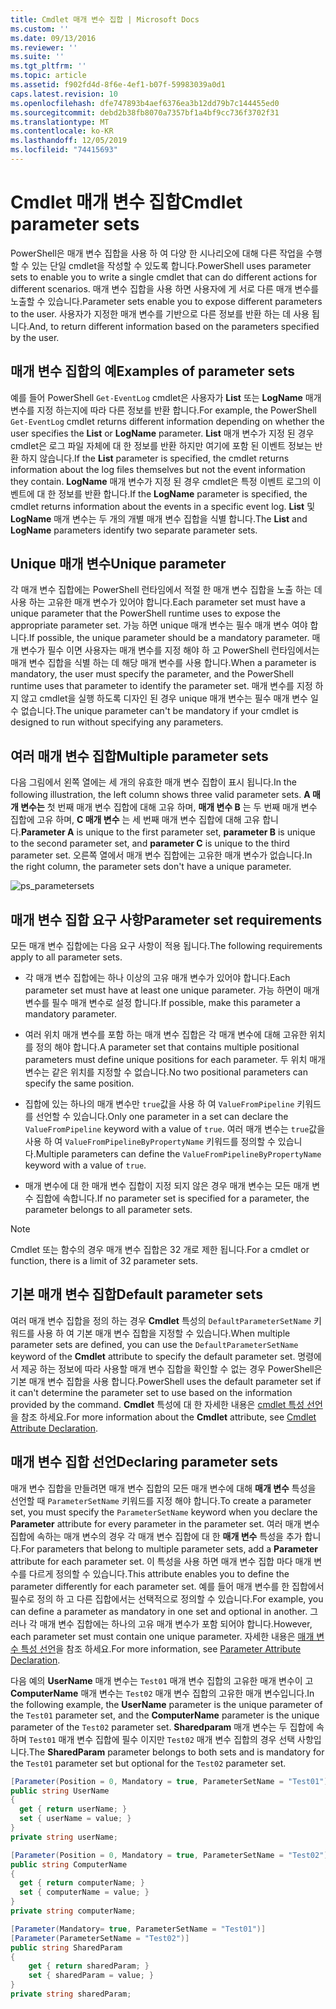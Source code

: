 ```yaml
---
title: Cmdlet 매개 변수 집합 | Microsoft Docs
ms.custom: ''
ms.date: 09/13/2016
ms.reviewer: ''
ms.suite: ''
ms.tgt_pltfrm: ''
ms.topic: article
ms.assetid: f902fd4d-8f6e-4ef1-b07f-59983039a0d1
caps.latest.revision: 10
ms.openlocfilehash: dfe747893b4aef6376ea3b12dd79b7c144455ed0
ms.sourcegitcommit: debd2b38fb8070a7357bf1a4bf9cc736f3702f31
ms.translationtype: MT
ms.contentlocale: ko-KR
ms.lasthandoff: 12/05/2019
ms.locfileid: "74415693"
---
```

# <a name="cmdlet-parameter-sets"></a><span data-ttu-id="defce-102">Cmdlet 매개 변수 집합</span><span class="sxs-lookup"><span data-stu-id="defce-102">Cmdlet parameter sets</span></span>

<span data-ttu-id="defce-103">PowerShell은 매개 변수 집합을 사용 하 여 다양 한 시나리오에 대해 다른 작업을 수행할 수 있는 단일 cmdlet을 작성할 수 있도록 합니다.</span><span class="sxs-lookup"><span data-stu-id="defce-103">PowerShell uses parameter sets to enable you to write a single cmdlet that can do different actions for different scenarios.</span></span> <span data-ttu-id="defce-104">매개 변수 집합을 사용 하면 사용자에 게 서로 다른 매개 변수를 노출할 수 있습니다.</span><span class="sxs-lookup"><span data-stu-id="defce-104">Parameter sets enable you to expose different parameters to the user.</span></span> <span data-ttu-id="defce-105">사용자가 지정한 매개 변수를 기반으로 다른 정보를 반환 하는 데 사용 됩니다.</span><span class="sxs-lookup"><span data-stu-id="defce-105">And, to return different information based on the parameters specified by the user.</span></span>

## <a name="examples-of-parameter-sets"></a><span data-ttu-id="defce-106">매개 변수 집합의 예</span><span class="sxs-lookup"><span data-stu-id="defce-106">Examples of parameter sets</span></span>

<span data-ttu-id="defce-107">예를 들어 PowerShell `Get-EventLog` cmdlet은 사용자가 **List** 또는 **LogName** 매개 변수를 지정 하는지에 따라 다른 정보를 반환 합니다.</span><span class="sxs-lookup"><span data-stu-id="defce-107">For example, the PowerShell `Get-EventLog` cmdlet returns different information depending on whether the user specifies the **List** or **LogName** parameter.</span></span> <span data-ttu-id="defce-108">**List** 매개 변수가 지정 된 경우 cmdlet은 로그 파일 자체에 대 한 정보를 반환 하지만 여기에 포함 된 이벤트 정보는 반환 하지 않습니다.</span><span class="sxs-lookup"><span data-stu-id="defce-108">If the **List** parameter is specified, the cmdlet returns information about the log files themselves but not the event information they contain.</span></span> <span data-ttu-id="defce-109">**LogName** 매개 변수가 지정 된 경우 cmdlet은 특정 이벤트 로그의 이벤트에 대 한 정보를 반환 합니다.</span><span class="sxs-lookup"><span data-stu-id="defce-109">If the **LogName** parameter is specified, the cmdlet returns information about the events in a specific event log.</span></span> <span data-ttu-id="defce-110">**List** 및 **LogName** 매개 변수는 두 개의 개별 매개 변수 집합을 식별 합니다.</span><span class="sxs-lookup"><span data-stu-id="defce-110">The **List** and **LogName** parameters identify two separate parameter sets.</span></span>

## <a name="unique-parameter"></a><span data-ttu-id="defce-111">Unique 매개 변수</span><span class="sxs-lookup"><span data-stu-id="defce-111">Unique parameter</span></span>

<span data-ttu-id="defce-112">각 매개 변수 집합에는 PowerShell 런타임에서 적절 한 매개 변수 집합을 노출 하는 데 사용 하는 고유한 매개 변수가 있어야 합니다.</span><span class="sxs-lookup"><span data-stu-id="defce-112">Each parameter set must have a unique parameter that the PowerShell runtime uses to expose the appropriate parameter set.</span></span> <span data-ttu-id="defce-113">가능 하면 unique 매개 변수는 필수 매개 변수 여야 합니다.</span><span class="sxs-lookup"><span data-stu-id="defce-113">If possible, the unique parameter should be a mandatory parameter.</span></span> <span data-ttu-id="defce-114">매개 변수가 필수 이면 사용자는 매개 변수를 지정 해야 하 고 PowerShell 런타임에서는 매개 변수 집합을 식별 하는 데 해당 매개 변수를 사용 합니다.</span><span class="sxs-lookup"><span data-stu-id="defce-114">When a parameter is mandatory, the user must specify the parameter, and the PowerShell runtime uses that parameter to identify the parameter set.</span></span> <span data-ttu-id="defce-115">매개 변수를 지정 하지 않고 cmdlet을 실행 하도록 디자인 된 경우 unique 매개 변수는 필수 매개 변수 일 수 없습니다.</span><span class="sxs-lookup"><span data-stu-id="defce-115">The unique parameter can't be mandatory if your cmdlet is designed to run without specifying any parameters.</span></span>

## <a name="multiple-parameter-sets"></a><span data-ttu-id="defce-116">여러 매개 변수 집합</span><span class="sxs-lookup"><span data-stu-id="defce-116">Multiple parameter sets</span></span>

<span data-ttu-id="defce-117">다음 그림에서 왼쪽 열에는 세 개의 유효한 매개 변수 집합이 표시 됩니다.</span><span class="sxs-lookup"><span data-stu-id="defce-117">In the following illustration, the left column shows three valid parameter sets.</span></span> <span data-ttu-id="defce-118">**A 매개 변수는** 첫 번째 매개 변수 집합에 대해 고유 하며, **매개 변수 B** 는 두 번째 매개 변수 집합에 고유 하며, **C 매개 변수** 는 세 번째 매개 변수 집합에 대해 고유 합니다.</span><span class="sxs-lookup"><span data-stu-id="defce-118">**Parameter A** is unique to the first parameter set, **parameter B** is unique to the second parameter set, and **parameter C** is unique to the third parameter set.</span></span> <span data-ttu-id="defce-119">오른쪽 열에서 매개 변수 집합에는 고유한 매개 변수가 없습니다.</span><span class="sxs-lookup"><span data-stu-id="defce-119">In the right column, the parameter sets don't have a unique parameter.</span></span>

![ps_parametersets](../media/ps-parametersets.gif)

## <a name="parameter-set-requirements"></a><span data-ttu-id="defce-121">매개 변수 집합 요구 사항</span><span class="sxs-lookup"><span data-stu-id="defce-121">Parameter set requirements</span></span>

<span data-ttu-id="defce-122">모든 매개 변수 집합에는 다음 요구 사항이 적용 됩니다.</span><span class="sxs-lookup"><span data-stu-id="defce-122">The following requirements apply to all parameter sets.</span></span>

- <span data-ttu-id="defce-123">각 매개 변수 집합에는 하나 이상의 고유 매개 변수가 있어야 합니다.</span><span class="sxs-lookup"><span data-stu-id="defce-123">Each parameter set must have at least one unique parameter.</span></span> <span data-ttu-id="defce-124">가능 하면이 매개 변수를 필수 매개 변수로 설정 합니다.</span><span class="sxs-lookup"><span data-stu-id="defce-124">If possible, make this parameter a mandatory parameter.</span></span>

- <span data-ttu-id="defce-125">여러 위치 매개 변수를 포함 하는 매개 변수 집합은 각 매개 변수에 대해 고유한 위치를 정의 해야 합니다.</span><span class="sxs-lookup"><span data-stu-id="defce-125">A parameter set that contains multiple positional parameters must define unique positions for each parameter.</span></span> <span data-ttu-id="defce-126">두 위치 매개 변수는 같은 위치를 지정할 수 없습니다.</span><span class="sxs-lookup"><span data-stu-id="defce-126">No two positional parameters can specify the same position.</span></span>

- <span data-ttu-id="defce-127">집합에 있는 하나의 매개 변수만 `true`값을 사용 하 여 `ValueFromPipeline` 키워드를 선언할 수 있습니다.</span><span class="sxs-lookup"><span data-stu-id="defce-127">Only one parameter in a set can declare the `ValueFromPipeline` keyword with a value of `true`.</span></span>
  <span data-ttu-id="defce-128">여러 매개 변수는 `true`값을 사용 하 여 `ValueFromPipelineByPropertyName` 키워드를 정의할 수 있습니다.</span><span class="sxs-lookup"><span data-stu-id="defce-128">Multiple parameters can define the `ValueFromPipelineByPropertyName` keyword with a value of `true`.</span></span>

- <span data-ttu-id="defce-129">매개 변수에 대 한 매개 변수 집합이 지정 되지 않은 경우 매개 변수는 모든 매개 변수 집합에 속합니다.</span><span class="sxs-lookup"><span data-stu-id="defce-129">If no parameter set is specified for a parameter, the parameter belongs to all parameter sets.</span></span>

> [!NOTE]
> <span data-ttu-id="defce-130">Cmdlet 또는 함수의 경우 매개 변수 집합은 32 개로 제한 됩니다.</span><span class="sxs-lookup"><span data-stu-id="defce-130">For a cmdlet or function, there is a limit of 32 parameter sets.</span></span>

## <a name="default-parameter-sets"></a><span data-ttu-id="defce-131">기본 매개 변수 집합</span><span class="sxs-lookup"><span data-stu-id="defce-131">Default parameter sets</span></span>

<span data-ttu-id="defce-132">여러 매개 변수 집합을 정의 하는 경우 **Cmdlet** 특성의 `DefaultParameterSetName` 키워드를 사용 하 여 기본 매개 변수 집합을 지정할 수 있습니다.</span><span class="sxs-lookup"><span data-stu-id="defce-132">When multiple parameter sets are defined, you can use the `DefaultParameterSetName` keyword of the **Cmdlet** attribute to specify the default parameter set.</span></span> <span data-ttu-id="defce-133">명령에서 제공 하는 정보에 따라 사용할 매개 변수 집합을 확인할 수 없는 경우 PowerShell은 기본 매개 변수 집합을 사용 합니다.</span><span class="sxs-lookup"><span data-stu-id="defce-133">PowerShell uses the default parameter set if it can't determine the parameter set to use based on the information provided by the command.</span></span> <span data-ttu-id="defce-134">**Cmdlet** 특성에 대 한 자세한 내용은 [cmdlet 특성 선언](./cmdlet-attribute-declaration.md)을 참조 하세요.</span><span class="sxs-lookup"><span data-stu-id="defce-134">For more information about the **Cmdlet** attribute, see [Cmdlet Attribute Declaration](./cmdlet-attribute-declaration.md).</span></span>

## <a name="declaring-parameter-sets"></a><span data-ttu-id="defce-135">매개 변수 집합 선언</span><span class="sxs-lookup"><span data-stu-id="defce-135">Declaring parameter sets</span></span>

<span data-ttu-id="defce-136">매개 변수 집합을 만들려면 매개 변수 집합의 모든 매개 변수에 대해 **매개 변수** 특성을 선언할 때 `ParameterSetName` 키워드를 지정 해야 합니다.</span><span class="sxs-lookup"><span data-stu-id="defce-136">To create a parameter set, you must specify the `ParameterSetName` keyword when you declare the **Parameter** attribute for every parameter in the parameter set.</span></span> <span data-ttu-id="defce-137">여러 매개 변수 집합에 속하는 매개 변수의 경우 각 매개 변수 집합에 대 한 **매개 변수** 특성을 추가 합니다.</span><span class="sxs-lookup"><span data-stu-id="defce-137">For parameters that belong to multiple parameter sets, add a **Parameter** attribute for each parameter set.</span></span> <span data-ttu-id="defce-138">이 특성을 사용 하면 매개 변수 집합 마다 매개 변수를 다르게 정의할 수 있습니다.</span><span class="sxs-lookup"><span data-stu-id="defce-138">This attribute enables you to define the parameter differently for each parameter set.</span></span> <span data-ttu-id="defce-139">예를 들어 매개 변수를 한 집합에서 필수로 정의 하 고 다른 집합에서는 선택적으로 정의할 수 있습니다.</span><span class="sxs-lookup"><span data-stu-id="defce-139">For example, you can define a parameter as mandatory in one set and optional in another.</span></span> <span data-ttu-id="defce-140">그러나 각 매개 변수 집합에는 하나의 고유 매개 변수가 포함 되어야 합니다.</span><span class="sxs-lookup"><span data-stu-id="defce-140">However, each parameter set must contain one unique parameter.</span></span> <span data-ttu-id="defce-141">자세한 내용은 [매개 변수 특성 선언](parameter-attribute-declaration.md)을 참조 하세요.</span><span class="sxs-lookup"><span data-stu-id="defce-141">For more information, see [Parameter Attribute Declaration](parameter-attribute-declaration.md).</span></span>

<span data-ttu-id="defce-142">다음 예의 **UserName** 매개 변수는 `Test01` 매개 변수 집합의 고유한 매개 변수이 고 **ComputerName** 매개 변수는 `Test02` 매개 변수 집합의 고유한 매개 변수입니다.</span><span class="sxs-lookup"><span data-stu-id="defce-142">In the following example, the **UserName** parameter is the unique parameter of the `Test01` parameter set, and the **ComputerName** parameter is the unique parameter of the `Test02` parameter set.</span></span> <span data-ttu-id="defce-143">**Sharedparam** 매개 변수는 두 집합에 속하며 `Test01` 매개 변수 집합에 필수 이지만 `Test02` 매개 변수 집합의 경우 선택 사항입니다.</span><span class="sxs-lookup"><span data-stu-id="defce-143">The **SharedParam** parameter belongs to both sets and is mandatory for the `Test01` parameter set but optional for the `Test02` parameter set.</span></span>

```csharp
[Parameter(Position = 0, Mandatory = true, ParameterSetName = "Test01")]
public string UserName
{
  get { return userName; }
  set { userName = value; }
}
private string userName;

[Parameter(Position = 0, Mandatory = true, ParameterSetName = "Test02")]
public string ComputerName
{
  get { return computerName; }
  set { computerName = value; }
}
private string computerName;

[Parameter(Mandatory= true, ParameterSetName = "Test01")]
[Parameter(ParameterSetName = "Test02")]
public string SharedParam
{
    get { return sharedParam; }
    set { sharedParam = value; }
}
private string sharedParam;
```

